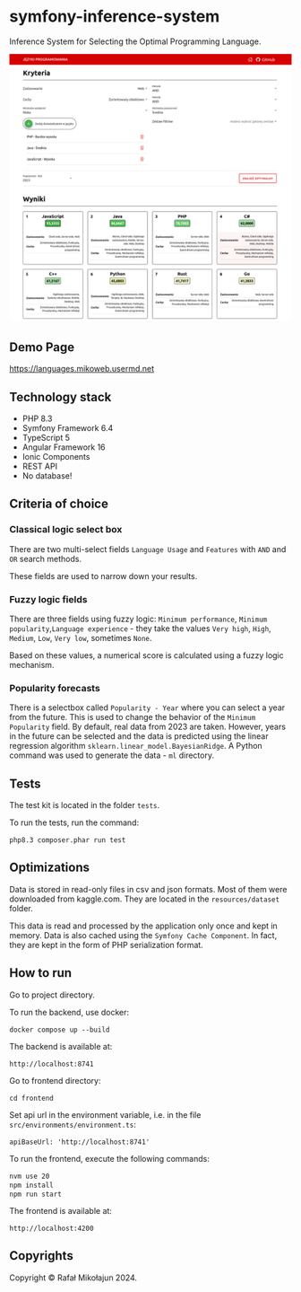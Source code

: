 # symfony-inference-system

Inference System for Selecting the Optimal Programming Language.

![Screen](./docs/screenshot.png)

## Demo Page

https://languages.mikoweb.usermd.net

## Technology stack

* PHP 8.3
* Symfony Framework 6.4
* TypeScript 5
* Angular Framework 16
* Ionic Components
* REST API
* No database!

## Criteria of choice

### Classical logic select box

There are two multi-select fields `Language Usage` and `Features` with `AND` and `OR` search methods.

These fields are used to narrow down your results.

### Fuzzy logic fields

There are three fields using fuzzy logic: `Minimum performance`, `Minimum popularity`,`Language experience` - they 
take the values `Very high`, `High`, `Medium`, `Low`, `Very low`, sometimes `None`.

Based on these values, a numerical score is calculated using a fuzzy logic mechanism.

### Popularity forecasts

There is a selectbox called `Popularity - Year` where you can select a year from the future. 
This is used to change the behavior of the `Minimum Popularity` field. By default, real data from 2023 are taken. 
However, years in the future can be selected and the data is predicted using the linear regression 
algorithm `sklearn.linear_model.BayesianRidge`. A Python command was used to generate the data - `ml` directory.

## Tests

The test kit is located in the folder `tests`.

To run the tests, run the command:

    php8.3 composer.phar run test

## Optimizations

Data is stored in read-only files in csv and json formats. Most of them were downloaded from kaggle.com. 
They are located in the `resources/dataset` folder.

This data is read and processed by the application only once and kept in memory. 
Data is also cached using the `Symfony Cache Component`. In fact, they are kept in the form of PHP serialization format.

## How to run

Go to project directory.

To run the backend, use docker:

    docker compose up --build

The backend is available at: 

    http://localhost:8741

Go to frontend directory:

    cd frontend

Set api url in the environment variable, i.e. in the file `src/environments/environment.ts`:

    apiBaseUrl: 'http://localhost:8741'    

To run the frontend, execute the following commands:

    nvm use 20
    npm install
    npm run start

The frontend is available at:

    http://localhost:4200

## Copyrights

Copyright © Rafał Mikołajun 2024.
